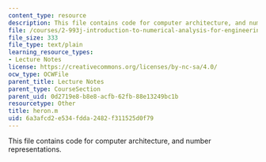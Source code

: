 ```yaml
---
content_type: resource
description: This file contains code for computer architecture, and number representations.
file: /courses/2-993j-introduction-to-numerical-analysis-for-engineering-13-002j-spring-2005/6a3afcd2e534fdda2482f311525d0f79_heron.m
file_size: 333
file_type: text/plain
learning_resource_types:
- Lecture Notes
license: https://creativecommons.org/licenses/by-nc-sa/4.0/
ocw_type: OCWFile
parent_title: Lecture Notes
parent_type: CourseSection
parent_uid: 0d2719e8-b8e8-acfb-62fb-88e13249bc1b
resourcetype: Other
title: heron.m
uid: 6a3afcd2-e534-fdda-2482-f311525d0f79
---
```

This file contains code for computer architecture, and number representations.